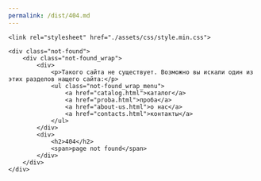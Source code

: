 ```yaml
---
permalink: /dist/404.md
---
```


<!DOCTYPE html>
<html lang="ru">
<head>
	<meta charset="UTF-8">
	<meta name="viewport" content="width=device-width, initial-scale=1, maximum-scale=1">

	<link rel="stylesheet" href="./assets/css/style.min.css">
</head><title>Не найдено</title>
<body>

	
	<div class="not-found">
		<div class="not-found_wrap">
			<div>
				<p>Такого сайта не существует. Возможно вы искали один из этих разделов нащего сайта:</p>
				<ul class="not-found_wrap_menu">
					<a href="catalog.html">каталог</a>
					<a href="proba.html">проба</a>
					<a href="about-us.html">о нас</a>
					<a href="contacts.html">контакты</a>
				</ul>
			</div>
			<div>
				<h2>404</h2>
				<span>page not found</span>
			</div>
		</div>
	</div>

</body>
</html>
